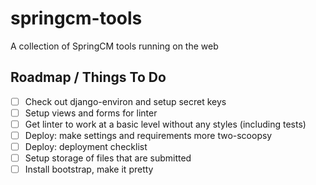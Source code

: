 # springcm-tools
A collection of SpringCM tools running on the web

## Roadmap / Things To Do
- [ ] Check out django-environ and setup secret keys
- [ ] Setup views and forms for linter
- [ ] Get linter to work at a basic level without any styles (including tests)
- [ ] Deploy: make settings and requirements more two-scoopsy
- [ ] Deploy: deployment checklist
- [ ] Setup storage of files that are submitted
- [ ] Install bootstrap, make it pretty